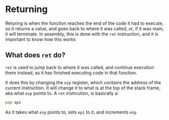 # Returning

Returing is when the function reaches the end of the code it had to execute, so it returns a value, and goes back to where it was called, or, if it was main, it will terminate. In assembly, this is done with the `ret` instruction, and it is important to know how this works

## What does `ret` do?

`ret` is used to jump back to where it was called, and continue execution there instead, as it has finished executing code in that function. 

It does this by changing the `eip` register, which contains the address of the current instruction. It will change it to what is at the top of the stack frame, aka what `esp` points to. A `ret` instrcution, is basically a:
```asm
pop epi
```
As it takes what `esp` points to, sets `epi` to it, and increments `esp`
